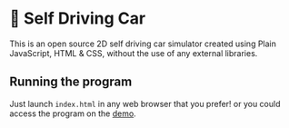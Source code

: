 # 🚗 Self Driving Car

This is an open source 2D self driving car simulator created using Plain JavaScript, HTML & CSS, without the use of any external libraries.

## Running the program

Just launch `index.html` in any web browser that you prefer! or you could access the program on the [demo](https://gitanimous.github.io/js_self_driving_car/).
